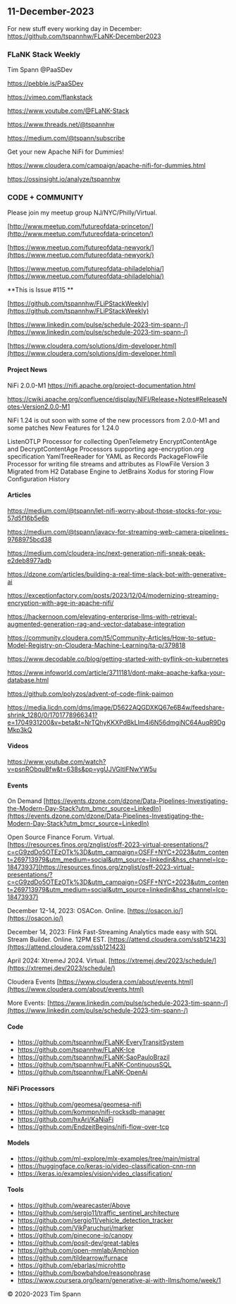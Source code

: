 
## 11-December-2023

For new stuff every working day in December: https://github.com/tspannhw/FLaNK-December2023



### FLaNK Stack Weekly


Tim Spann @PaaSDev

https://pebble.is/PaaSDev

https://vimeo.com/flankstack

https://www.youtube.com/@FLaNK-Stack

https://www.threads.net/@tspannhw

https://medium.com/@tspann/subscribe

Get your new Apache NiFi for Dummies!

https://www.cloudera.com/campaign/apache-nifi-for-dummies.html

https://ossinsight.io/analyze/tspannhw



### CODE + COMMUNITY

Please join my meetup group NJ/NYC/Philly/Virtual. 

[http://www.meetup.com/futureofdata-princeton/](http://www.meetup.com/futureofdata-princeton/)

[https://www.meetup.com/futureofdata-newyork/](https://www.meetup.com/futureofdata-newyork/)

[https://www.meetup.com/futureofdata-philadelphia/](https://www.meetup.com/futureofdata-philadelphia/)


**This is Issue #115 **



[https://github.com/tspannhw/FLiPStackWeekly](https://github.com/tspannhw/FLiPStackWeekly)

[https://www.linkedin.com/pulse/schedule-2023-tim-spann-/](https://www.linkedin.com/pulse/schedule-2023-tim-spann-/)

[https://www.cloudera.com/solutions/dim-developer.html](https://www.cloudera.com/solutions/dim-developer.html)


#### Project News

NiFi 2.0.0-M1
https://nifi.apache.org/project-documentation.html

https://cwiki.apache.org/confluence/display/NIFI/Release+Notes#ReleaseNotes-Version2.0.0-M1

NiFi 1.24 is out soon with some of the new processors from 2.0.0-M1 and some patches
New Features for 1.24.0

ListenOTLP Processor for collecting OpenTelemetry
EncryptContentAge and DecryptContentAge Processors supporting age-encryption.org specification
YamlTreeReader for YAML as Records
PackageFlowFile Processor for writing file streams and attributes as FlowFile Version 3
Migrated from H2 Database Engine to JetBrains Xodus for storing Flow Configuration History


#### Articles

https://medium.com/@tspann/let-nifi-worry-about-those-stocks-for-you-57d5f16b5e6b

https://medium.com/@tspann/javacv-for-streaming-web-camera-pipelines-9768975bcd38

https://medium.com/cloudera-inc/next-generation-nifi-sneak-peak-e2deb8977adb

https://dzone.com/articles/building-a-real-time-slack-bot-with-generative-ai

https://exceptionfactory.com/posts/2023/12/04/modernizing-streaming-encryption-with-age-in-apache-nifi/

https://hackernoon.com/elevating-enterprise-llms-with-retrieval-augmented-generation-rag-and-vector-database-integration

https://community.cloudera.com/t5/Community-Articles/How-to-setup-Model-Registry-on-Cloudera-Machine-Learning/ta-p/379818

https://www.decodable.co/blog/getting-started-with-pyflink-on-kubernetes

https://www.infoworld.com/article/3711181/dont-make-apache-kafka-your-database.html

https://github.com/polyzos/advent-of-code-flink-paimon

https://media.licdn.com/dms/image/D5622AQGDXKQ67e6B4w/feedshare-shrink_1280/0/1701778966341?e=1704931200&v=beta&t=NrTQhyKKXPdBkLIm4i6N56dmgiNC64AuqR9DgMkp3kQ



#### Videos


https://www.youtube.com/watch?v=psnRObquBfw&t=638s&pp=ygUJVGltIFNwYW5u



#### Events




On Demand
[https://events.dzone.com/dzone/Data-Pipelines-Investigating-the-Modern-Day-Stack?utm_bmcr_source=LinkedIn](https://events.dzone.com/dzone/Data-Pipelines-Investigating-the-Modern-Day-Stack?utm_bmcr_source=LinkedIn)

Open Source Finance Forum.  Virtual.
[https://resources.finos.org/znglist/osff-2023-virtual-presentations/?c=cG9zdDo5OTEzOTk%3D&utm_campaign=OSFF+NYC+2023&utm_content=269713979&utm_medium=social&utm_source=linkedin&hss_channel=lcp-18473937](https://resources.finos.org/znglist/osff-2023-virtual-presentations/?c=cG9zdDo5OTEzOTk%3D&utm_campaign=OSFF+NYC+2023&utm_content=269713979&utm_medium=social&utm_source=linkedin&hss_channel=lcp-18473937)



December 12-14, 2023:  OSACon.   Online.
[https://osacon.io/](https://osacon.io/)

December 14, 2023:  Flink Fast-Streaming Analytics made easy with SQL Stream Builder. Online. 12PM EST.
[https://attend.cloudera.com/ssb121423](https://attend.cloudera.com/ssb121423)

April 2024: XtremeJ 2024. Virtual.
[https://xtremej.dev/2023/schedule/](https://xtremej.dev/2023/schedule/)


Cloudera Events
[https://www.cloudera.com/about/events.html](https://www.cloudera.com/about/events.html)

More Events:
[https://www.linkedin.com/pulse/schedule-2023-tim-spann-/](https://www.linkedin.com/pulse/schedule-2023-tim-spann-/)


#### Code

* https://github.com/tspannhw/FLaNK-EveryTransitSystem
* https://github.com/tspannhw/FLaNK-Ice
* https://github.com/tspannhw/FLaNK-SaoPauloBrazil
* https://github.com/tspannhw/FLaNK-ContinuousSQL
* https://github.com/tspannhw/FLaNK-OpenAi


#### NiFi Processors

* https://github.com/geomesa/geomesa-nifi
* https://github.com/kommpn/nifi-rocksdb-manager
* https://github.com/hxAri/KaNiaFi
* https://github.com/EndzeitBegins/nifi-flow-over-tcp
  

#### Models

* https://github.com/ml-explore/mlx-examples/tree/main/mistral
* https://huggingface.co/keras-io/video-classification-cnn-rnn
* https://keras.io/examples/vision/video_classification/
  

#### Tools

* https://github.com/wearecaster/Above
* https://github.com/sergio11/traffic_sentinel_architecture
* https://github.com/sergio11/vehicle_detection_tracker
* https://github.com/VikParuchuri/marker
* https://github.com/pinecone-io/canopy
* https://github.com/posit-dev/great-tables
* https://github.com/open-mmlab/Amphion
* https://github.com/tildearrow/furnace
* https://github.com/ebarlas/microhttp
* https://github.com/bowbahdoe/reasonphrase
* https://www.coursera.org/learn/generative-ai-with-llms/home/week/1


&copy; 2020-2023 Tim Spann

